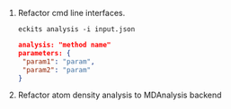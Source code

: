 1. Refactor cmd line interfaces.
   ```
   eckits analysis -i input.json
   ```
   ```json
   analysis: "method name"
   parameters: {
    "param1": "param",
    "param2": "param"
   }
   ```

2. Refactor atom density analysis to MDAnalysis backend